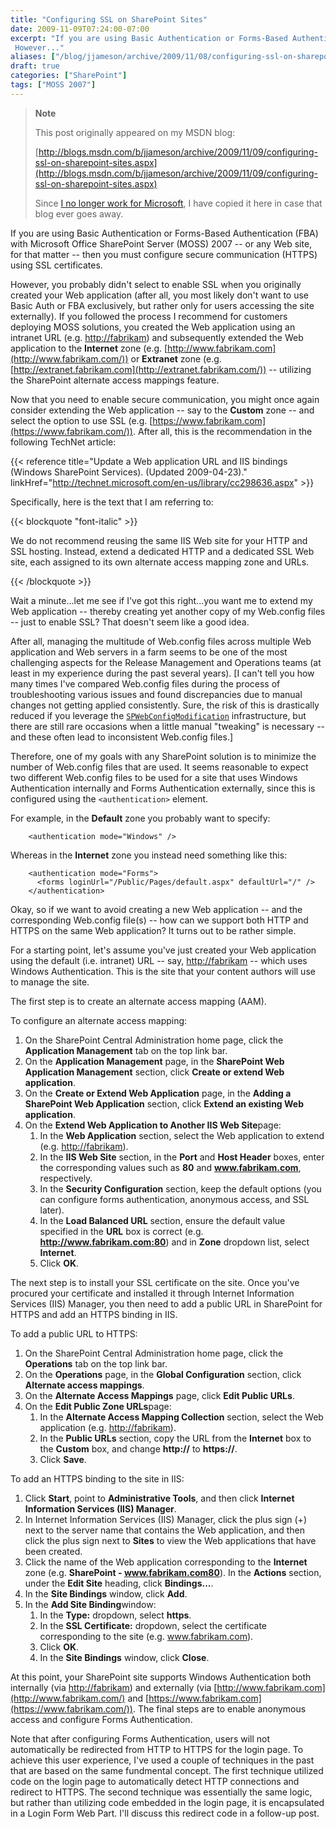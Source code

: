 ```yaml
---
title: "Configuring SSL on SharePoint Sites"
date: 2009-11-09T07:24:00-07:00
excerpt: "If you are using Basic Authentication or Forms-Based Authentication (FBA) with Microsoft Office SharePoint Server (MOSS) 2007 -- or any Web site, for that matter -- then you must configure secure communication (HTTPS) using SSL certificates. 
 However..."
aliases: ["/blog/jjameson/archive/2009/11/08/configuring-ssl-on-sharepoint-sites.aspx", "/blog/jjameson/archive/2009/11/09/configuring-ssl-on-sharepoint-sites.aspx"]
draft: true
categories: ["SharePoint"]
tags: ["MOSS 2007"]
---
```


> **Note**
>
> This post originally appeared on my MSDN blog:
>
> [http://blogs.msdn.com/b/jjameson/archive/2009/11/09/configuring-ssl-on-sharepoint-sites.aspx](http://blogs.msdn.com/b/jjameson/archive/2009/11/09/configuring-ssl-on-sharepoint-sites.aspx)
>
> Since
> [I no longer work for Microsoft](/blog/jjameson/2011/09/02/last-day-with-microsoft),
> I have copied it here in case that blog ever goes away.

If you are using Basic Authentication or Forms-Based Authentication (FBA) with
Microsoft Office SharePoint Server (MOSS) 2007 -- or any Web site, for that
matter -- then you must configure secure communication (HTTPS) using SSL
certificates.

However, you probably didn't select to enable SSL when you originally created
your Web application (after all, you most likely don't want to use Basic Auth or
FBA exclusively, but rather only for users accessing the site externally). If
you followed the process I recommend for customers deploying MOSS solutions, you
created the Web application using an intranet URL (e.g.
[http://fabrikam](http://fabrikam/)) and subsequently extended the Web
application to the **Internet** zone (e.g.
[http://www.fabrikam.com](http://www.fabrikam.com/)) or **Extranet** zone (e.g.
[http://extranet.fabrikam.com](http://extranet.fabrikam.com/)) -- utilizing the
SharePoint alternate access mappings feature.

Now that you need to enable secure communication, you might once again consider
extending the Web application -- say to the **Custom** zone -- and select the
option to use SSL (e.g. [https://www.fabrikam.com](https://www.fabrikam.com/)).
After all, this is the recommendation in the following TechNet article:

{{< reference
title="Update a Web application URL and IIS bindings (Windows SharePoint Services). (Updated 2009-04-23)."
linkHref="http://technet.microsoft.com/en-us/library/cc298636.aspx" >}}

Specifically, here is the text that I am referring to:

{{< blockquote "font-italic" >}}

We do not recommend reusing the same IIS Web site for your HTTP and SSL hosting.
Instead, extend a dedicated HTTP and a dedicated SSL Web site, each assigned to
its own alternate access mapping zone and URLs.

{{< /blockquote >}}

Wait a minute...let me see if I've got this right...you want me to extend my Web
application -- thereby creating yet another copy of my Web.config files -- just
to enable SSL? That doesn't seem like a good idea.

After all, managing the multitude of Web.config files across multiple Web
application and Web servers in a farm seems to be one of the most challenging
aspects for the Release Management and Operations teams (at least in my
experience during the past several years).
[I can't tell you how many times I've compared Web.config files during the process of troubleshooting various issues and found discrepancies due to manual changes not getting applied consistently. Sure, the risk of this is drastically reduced if you leverage the [`SPWebConfigModification`](http://msdn.microsoft.com/en-us/library/microsoft.sharepoint.administration.spwebconfigmodification.aspx)
infrastructure, but there are still rare occasions when a little manual
"tweaking" is necessary -- and these often lead to inconsistent Web.config
files.]

Therefore, one of my goals with any SharePoint solution is to minimize the
number of Web.config files that are used. It seems reasonable to expect two
different Web.config files to be used for a site that uses Windows
Authentication internally and Forms Authentication externally, since this is
configured using the `<authentication>` element.

For example, in the **Default** zone you probably want to specify:

```
    <authentication mode="Windows" />
```

Whereas in the **Internet** zone you instead need something like this:

```
    <authentication mode="Forms">
      <forms loginUrl="/Public/Pages/default.aspx" defaultUrl="/" />
    </authentication>
```

Okay, so if we want to avoid creating a new Web application -- and the
corresponding Web.config file(s) -- how can we support both HTTP and HTTPS on
the same Web application? It turns out to be rather simple.

For a starting point, let's assume you've just created your Web application
using the default (i.e. intranet) URL -- say,
[http://fabrikam](http://fabrikam/) -- which uses Windows Authentication. This
is the site that your content authors will use to manage the site.

The first step is to create an alternate access mapping (AAM).

To configure an alternate access mapping:

1. On the SharePoint Central Administration home page, click the **Application
   Management** tab on the top link bar.
2. On the **Application Management** page, in the **SharePoint Web Application
   Management** section, click **Create or extend Web application**.
3. On the **Create or Extend Web Application** page, in the **Adding a
   SharePoint Web Application** section, click **Extend an existing Web
   application**.
4. On the **Extend Web Application to Another IIS Web Site**page:
   1. In the **Web Application** section, select the Web application to extend
      (e.g. [http://fabrikam](http://fabrikam/)).
   2. In the **IIS Web Site** section, in the **Port** and **Host Header**
      boxes, enter the corresponding values such as **80** and
      **www.fabrikam.com**, respectively.
   3. In the **Security Configuration** section, keep the default options (you
      can configure forms authentication, anonymous access, and SSL later).
   4. In the **Load Balanced URL** section, ensure the default value specified
      in the **URL** box is correct (e.g. **http://www.fabrikam.com:80**) and in
      **Zone** dropdown list, select **Internet**.
   5. Click **OK**.

The next step is to install your SSL certificate on the site. Once you've
procured your certificate and installed it through Internet Information Services
(IIS) Manager, you then need to add a public URL in SharePoint for HTTPS and add
an HTTPS binding in IIS.

To add a public URL to HTTPS:

1. On the SharePoint Central Administration home page, click the **Operations**
   tab on the top link bar.
2. On the **Operations** page, in the **Global Configuration** section, click
   **Alternate access mappings**.
3. On the **Alternate Access Mappings** page, click **Edit Public URLs**.
4. On the **Edit Public Zone URLs**page:
   1. In the **Alternate Access Mapping Collection** section, select the Web
      application (e.g. [http://fabrikam](http://fabrikam/)).
   2. In the **Public URLs** section, copy the URL from the **Internet** box to
      the **Custom** box, and change **http://** to **https://**.
   3. Click **Save**.

To add an HTTPS binding to the site in IIS:

1. Click **Start**, point to **Administrative Tools**, and then click **Internet
   Information Services (IIS) Manager**.
2. In Internet Information Services (IIS) Manager, click the plus sign (+) next
   to the server name that contains the Web application, and then click the plus
   sign next to **Sites** to view the Web applications that have been created.
3. Click the name of the Web application corresponding to the **Internet** zone
   (e.g. **SharePoint - www.fabrikam.com80**). In the **Actions** section, under
   the **Edit Site** heading, click **Bindings...**.
4. In the **Site Bindings** window, click **Add**.
5. In the **Add Site Binding**window:
   1. In the **Type:** dropdown, select **https**.
   2. In the **SSL Certificate:** dropdown, select the certificate corresponding
      to the site (e.g. www.fabrikam.com).
   3. Click **OK**.
   4. In the **Site Bindings** window, click **Close**.

At this point, your SharePoint site supports Windows Authentication both
internally (via [http://fabrikam](http://fabrikam/)) and externally (via
[http://www.fabrikam.com](http://www.fabrikam.com/) and
[https://www.fabrikam.com](https://www.fabrikam.com/)). The final steps are to
enable anonymous access and configure Forms Authentication.

Note that after configuring Forms Authentication, users will not automatically
be redirected from HTTP to HTTPS for the login page. To achieve this user
experience, I've used a couple of techniques in the past that are based on the
same fundmental concept. The first technique utilized code on the login page to
automatically detect HTTP connections and redirect to HTTPS. The second
technique was essentially the same logic, but rather than utilizing code
embedded in the login page, it is encapsulated in a Login Form Web Part. I'll
discuss this redirect code in a follow-up post.

